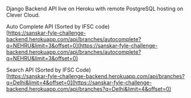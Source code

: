 Django Backend API live on Heroku with remote PostgreSQL hosting on Clever Cloud.

Auto Complete API (Sorted by IFSC code)\
[https://sanskar-fyle-challenge-backend.herokuapp.com/api/branches/autocomplete?q=NEHRU&limit=3&offset=0](https://sanskar-fyle-challenge-backend.herokuapp.com/api/branches/autocomplete?q=NEHRU&limit=3&offset=0)

Search API (Sorted by IFSC Code)\
[https://sanskar-fyle-challenge-backend.herokuapp.com/api/branches?q=Delhi&limit=4&offset=0](https://sanskar-fyle-challenge-backend.herokuapp.com/api/branches?q=Delhi&limit=4&offset=0)
